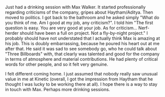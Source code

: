 Just had a drinking session with Max Walker.  It started professionally regarding criticisms of the company, gripes about Haytham/Aditya.  Then moved to politics. I got back to the bathroom and he asked simply "What do you think of me.  Am I good at my job, any criticism?".  I told him "The first question is easy.  You are very good at your job.  As for criticism... Nerf-herder should have been a full on project.  Not a fly-by-night project." I probably should have not understated that I actually think Max is amazing at his job.  This is doubly embarrassing, because he poured his heart out at me after that.  He said it was sad to see somebody go, who he could talk about "Three Billboards" with, that clearly was talented and good for the company in terms of atmosphere and material contributions.  He had plenty of critical words for other people, and so it felt very genuine.

I felt different coming home.  I just assumed that nobody really saw unusual value in me at Kinetic (overall, I got the impression from Haytham that he thought I was lucky to be working there at all). I hope there is a way to stay in touch with Max.  Perhaps more drinking sessions.
